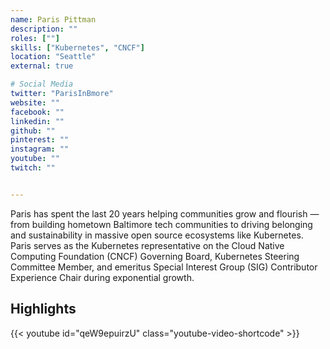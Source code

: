 ```yaml
---
name: Paris Pittman
description: ""
roles: [""]
skills: ["Kubernetes", "CNCF"]
location: "Seattle"
external: true

# Social Media 
twitter: "ParisInBmore"
website: ""
facebook: ""
linkedin: ""
github: ""
pinterest: ""
instagram: ""
youtube: ""
twitch: ""


---
```


Paris has spent the last 20 years helping communities grow and flourish — from building hometown Baltimore tech communities to driving belonging and sustainability in massive open source ecosystems like Kubernetes. Paris serves as the Kubernetes representative on the Cloud Native Computing Foundation (CNCF) Governing Board, Kubernetes Steering Committee Member, and emeritus Special Interest Group (SIG) Contributor Experience Chair during exponential growth.

<!--more-->


## Highlights

{{< youtube id="qeW9epuirzU" class="youtube-video-shortcode" >}}


